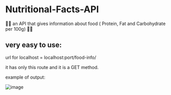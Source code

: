 # Nutritional-Facts-API
🍔🥗 an API that gives information about food ( Protein, Fat and Carbohydrate per 100g) 🍔🥗
## very easy to use:
url for localhost = localhost:port/food-info/<foodname>
  
it has only this route and it is a GET method.
  
example of output: 
  
  ![image](https://user-images.githubusercontent.com/91630631/160538998-ac8d6ea4-4fb8-4b07-8b7b-7b823987f31b.png)

